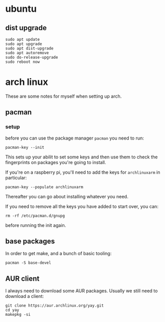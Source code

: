# ubuntu

## dist upgrade

```
sudo apt update
sudo apt upgrade
sudo apt dist-upgrade
sudo apt autoremove
sudo do-release-upgrade
sudo reboot now
```

# arch linux

These are some notes for myself when setting up arch.

## pacman

### setup

before you can use the package manager `pacman` you need to run:

```
pacman-key --init
```

This sets up your abilit to set some keys and then use them to check the fingerprints on packages you're going to install.

If you're on a raspberry pi, you'll need to add the keys for `archlinuxarm` in particular:

```
pacman-key --populate archlinuxarm
```

Thereafter you can go about installing whatever you need.

If you need to remove all the keys you have added to start over, you can:

```
rm -rf /etc/pacman.d/gnupg
```

before running the init again.

## base packages

In order to get make, and a bunch of basic tooling:

```
pacman -S base-devel
```

## AUR client

I always need to download some AUR packages. Usually we still need to download a client:

```
git clone https://aur.archlinux.org/yay.git
cd yay
makepkg -si
```
